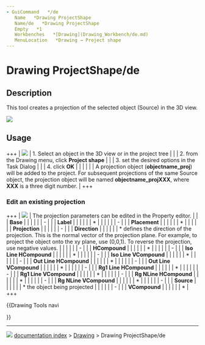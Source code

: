 ```yaml
---
- GuiCommand   */de
   Name   *Drawing ProjectShape
   Name/de   *Drawing ProjectShape
   Empty   *1
   Workbenches   *[Drawing](Drawing_Workbench/de.md)
   MenuLocation   *Drawing → Project shape
---
```


# Drawing ProjectShape/de

## Description

This tool creates a projection of the selected object (Source) in the 3D view.

![](images/ProjectShape1_it.png )

## Usage

+++
| ![](images/ProjectShapeSet_it.png ) | 1.  Select an object in the 3D view or in the project tree                                                                                                                                                                         |
|                                                      | 2.  from the Drawing menu, click **Project shape**                                                                                                                                                                                 |
|                                                      | 3.  set the desired options in the Task Dialog                                                                                                                                                                                     |
|                                                      | 4.  click **OK**                                                                                                                                                                                                 |
|                                                      |                                                                                                                                                                                                                                    |
|                                                      | A projection object (**objectname\_proj**) will be added to the project. For subsequent projections of the same Source object, the projection object will be named **objectname\_projXXX**, where **XXX** is a three digit number. |
+++

### Edit an existing projection 

+++
| ![](images/ProjectShapeOptions_it.png ) | The projection parameters can be edited in the Property editor.                                                                                                                                                      |
|                                                              | **Base**                                                                                                                                                                                           |
|                                                              |                                                                                                                                                                                                                      |
|                                                              | -                                                                                                                                                                                                     |
|                                                              |     **Label**                                                                                                                                                                                           |
|                                                              |                                                                                                                                                                                                                   |
|                                                              |        *                                                                                                                                                                                                                |
|                                                              |                                                                                                                                                                                                                      |
|                                                              | -                                                                                                                                                                                                     |
|                                                              |     **Placement**                                                                                                                                                                                       |
|                                                              |                                                                                                                                                                                                                   |
|                                                              |        *                                                                                                                                                                                                                |
|                                                              |                                                                                                                                                                                                                      |
|                                                              | **Projection**                                                                                                                                                                                     |
|                                                              |                                                                                                                                                                                                                      |
|                                                              | -                                                                                                                                                                                                     |
|                                                              |     **Direction**                                                                                                                                                                                       |
|                                                              |                                                                                                                                                                                                                   |
|                                                              |        * defines the direction of the projection. This is the normal vector of the projection plane. For example, to project the object onto the xy plane, use (0,0,1). To reverse the projection, use negative values. |
|                                                              |                                                                                                                                                                                                                      |
|                                                              | -                                                                                                                                                                                                     |
|                                                              |     **HCompound**                                                                                                                                                                                       |
|                                                              |                                                                                                                                                                                                                   |
|                                                              |        *                                                                                                                                                                                                                |
|                                                              |                                                                                                                                                                                                                      |
|                                                              | -                                                                                                                                                                                                     |
|                                                              |     **Iso Line HCompound**                                                                                                                                                                              |
|                                                              |                                                                                                                                                                                                                   |
|                                                              |        *                                                                                                                                                                                                                |
|                                                              |                                                                                                                                                                                                                      |
|                                                              | -                                                                                                                                                                                                     |
|                                                              |     **Iso Line VCompound**                                                                                                                                                                              |
|                                                              |                                                                                                                                                                                                                   |
|                                                              |        *                                                                                                                                                                                                                |
|                                                              |                                                                                                                                                                                                                      |
|                                                              | -                                                                                                                                                                                                     |
|                                                              |     **Out Line HCompound**                                                                                                                                                                              |
|                                                              |                                                                                                                                                                                                                   |
|                                                              |        *                                                                                                                                                                                                                |
|                                                              |                                                                                                                                                                                                                      |
|                                                              | -                                                                                                                                                                                                     |
|                                                              |     **Out Line VCompound**                                                                                                                                                                              |
|                                                              |                                                                                                                                                                                                                   |
|                                                              |        *                                                                                                                                                                                                                |
|                                                              |                                                                                                                                                                                                                      |
|                                                              | -                                                                                                                                                                                                     |
|                                                              |     **Rg1 Line HCompound**                                                                                                                                                                              |
|                                                              |                                                                                                                                                                                                                   |
|                                                              |        *                                                                                                                                                                                                                |
|                                                              |                                                                                                                                                                                                                      |
|                                                              | -                                                                                                                                                                                                     |
|                                                              |     **Rg1 Line VCompound**                                                                                                                                                                              |
|                                                              |                                                                                                                                                                                                                   |
|                                                              |        *                                                                                                                                                                                                                |
|                                                              |                                                                                                                                                                                                                      |
|                                                              | -                                                                                                                                                                                                     |
|                                                              |     **Rg NLine HCompound**                                                                                                                                                                              |
|                                                              |                                                                                                                                                                                                                   |
|                                                              |        *                                                                                                                                                                                                                |
|                                                              |                                                                                                                                                                                                                      |
|                                                              | -                                                                                                                                                                                                     |
|                                                              |     **Rg NLine VCompound**                                                                                                                                                                              |
|                                                              |                                                                                                                                                                                                                   |
|                                                              |        *                                                                                                                                                                                                                |
|                                                              |                                                                                                                                                                                                                      |
|                                                              | -                                                                                                                                                                                                     |
|                                                              |     **Source**                                                                                                                                                                                          |
|                                                              |                                                                                                                                                                                                                   |
|                                                              |        * the object being projected                                                                                                                                                                                     |
|                                                              |                                                                                                                                                                                                                      |
|                                                              | -                                                                                                                                                                                                     |
|                                                              |     **VCompound**                                                                                                                                                                                       |
|                                                              |                                                                                                                                                                                                                   |
|                                                              |        *                                                                                                                                                                                                                |
+++


{{Drawing Tools navi

}}



---
![](images/Right_arrow.png) [documentation index](../README.md) > [Drawing](Drawing_Workbench.md) > Drawing ProjectShape/de
